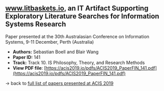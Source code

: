 ## www.litbaskets.io, an IT Artifact Supporting Exploratory Literature Searches for Information Systems Research

Paper presented at the 30th Australasian Conference on Information Systems, 9-11 December, Perth (Australia)
- **Authors:** Sebastian Boell and Blair Wang
- **Paper ID:** 141
- **Track:** Track 10. IS Philosophy, Theory, and Research Methods
- **View PDF file**: [https://acis2019.io/pdfs/ACIS2019_PaperFIN_141.pdf](https://acis2019.io/pdfs/ACIS2019_PaperFIN_141.pdf)

&rarr; back to [full list of papers presented at ACIS 2019](https://acis2019.io/)